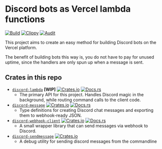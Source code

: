 # Discord bots as Vercel lambda functions

[![Build](https://github.com/Ewpratten/<repo_name>/actions/workflows/build.yml/badge.svg)](https://github.com/Ewpratten/<repo_name>/actions/workflows/build.yml)
[![Clippy](https://github.com/Ewpratten/<repo_name>/actions/workflows/clippy.yml/badge.svg)](https://github.com/Ewpratten/<repo_name>/actions/workflows/clippy.yml)
[![Audit](https://github.com/Ewpratten/<repo_name>/actions/workflows/audit.yml/badge.svg)](https://github.com/Ewpratten/<repo_name>/actions/workflows/audit.yml)

This project aims to create an easy method for building Discord bots on the Vercel platform.

The benefit of building bots this way is, you do not have to pay for unused uptime, since the handlers are only spun up when a message is sent.

## Crates in this repo

 - [`discord-lambda`](./discord-lambda) **[WIP]** [![Crates.io](https://img.shields.io/crates/v/discord-lambda)](https://crates.io/crates/discord-lambda) [![Docs.rs](https://docs.rs/discord-lambda/badge.svg)](https://docs.rs/discord-lambda) 
   - The primary API for this project. Handles Discord magic in the background, while routing command calls to the client code.
 - [`discord-message`](./discord-lambda) [![Crates.io](https://img.shields.io/crates/v/discord-message)](https://crates.io/crates/discord-message) [![Docs.rs](https://docs.rs/discord-message/badge.svg)](https://docs.rs/discord-message) 
   - Type definitions for creating Discord chat messages and exporting them to webhook-ready JSON.
 - [`discord-webhook-client`](./discord-lambda) [![Crates.io](https://img.shields.io/crates/v/discord-webhook-client)](https://crates.io/crates/discord-webhook-client) [![Docs.rs](https://docs.rs/discord-webhook-client/badge.svg)](https://docs.rs/discord-webhook-client) 
   - A small wrapper library that can send messages via webhook to Discord.
 - [`discord-sendmessage`](./discord-lambda) [![Crates.io](https://img.shields.io/crates/v/discord-sendmessage)](https://crates.io/crates/discord-sendmessage)
   - A debug utility for sending discord messages from the commandline